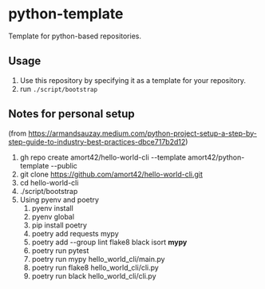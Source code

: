 # python-template

Template for python-based repositories.

## Usage

1. Use this repository by specifying it as a template for your repository.
2. run `./script/bootstrap`

## Notes for personal setup
(from https://armandsauzay.medium.com/python-project-setup-a-step-by-step-guide-to-industry-best-practices-dbce717b2d12)
1. gh repo create amort42/hello-world-cli --template amort42/python-template --public
2. git clone https://github.com/amort42/hello-world-cli.git
3. cd hello-world-cli
4. ./script/bootstrap
5. Using pyenv and poetry
    1. pyenv install <version>
    2. pyenv global <version>
    3. pip install poetry
    4. poetry add requests mypy
    5. poetry add --group lint flake8 black isort **mypy**
    6. poetry run pytest
    7. poetry run mypy hello_world_cli/main.py
    8. poetry run flake8 hello_world_cli/cli.py
    9. poetry run black hello_world_cli/cli.py

